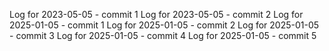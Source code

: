 Log for 2023-05-05 - commit 1
Log for 2023-05-05 - commit 2
Log for 2025-01-05 - commit 1
Log for 2025-01-05 - commit 2
Log for 2025-01-05 - commit 3
Log for 2025-01-05 - commit 4
Log for 2025-01-05 - commit 5
